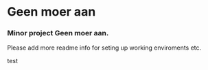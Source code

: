 # Geen moer aan

### Minor project Geen moer aan.

Please add more readme info for seting up working enviroments etc.

test
